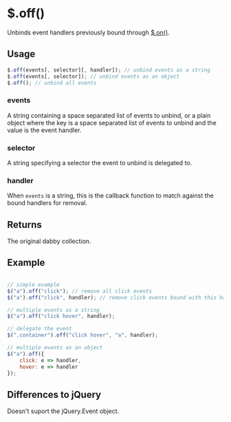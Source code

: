 # $.off()

Unbinds event handlers previously bound through [$.on()](../on/readme.md).

## Usage

```javascript
$.off(events[, selector][, handler]); // unbind events as a string
$.off(events[, selector]); // unbind events as an object
$.off(); // unbind all events
```

### events

A string containing a space separated list of events to unbind, or a plain object where the key is a space separated list of events to unbind and the value is the event handler.

### selector

A string specifying a selector the event to unbind is delegated to.

### handler

When `events` is a string, this is the callback function to match against the bound handlers for removal.

## Returns

The original dabby collection.

## Example

```javascript

// simple example
$("a").off("click"); // remove all click events
$("a").off("click", handler); // remove click events bound with this handler

// multiple events as a string
$("a").off("click hover", handler);

// delegate the event
$(".container").off("click hover", "a", handler);

// multiple events as an object
$("a").off({
	click: e => handler,
	hover: e => handler
});
```

## Differences to jQuery

Doesn't suport the jQuery.Event object.
